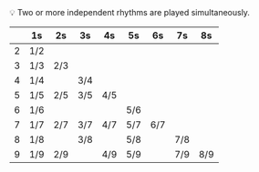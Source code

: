 <aside>
💡 Two or more independent rhythms are played simultaneously.

</aside>

|  | 1s | 2s | 3s | 4s | 5s | 6s | 7s | 8s |
| --- | --- | --- | --- | --- | --- | --- | --- | --- |
| 2 | 1/2 |  |  |  |  |  |  |  |
| 3 | 1/3 | 2/3 |  |  |  |  |  |  |
| 4 | 1/4 |  | 3/4 |  |  |  |  |  |
| 5 | 1/5 | 2/5 | 3/5 | 4/5 |  |  |  |  |
| 6 | 1/6 |  |  |  | 5/6 |  |  |  |
| 7 | 1/7 | 2/7 | 3/7 | 4/7 | 5/7 | 6/7 |  |  |
| 8 | 1/8 |  | 3/8 |  | 5/8 |  | 7/8 |  |
| 9 | 1/9 | 2/9 |  | 4/9 | 5/9 |  | 7/9 | 8/9 |